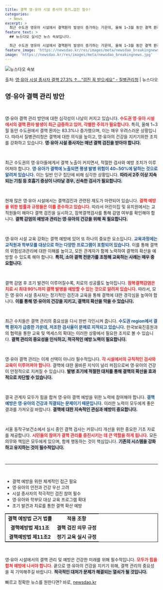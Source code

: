 ```yaml
---
title: 결핵 영·유아 시설 종사자 증가…검진 필수!
categories:
  - News
excerpt: >
  최근 수도권 영유아 시설에서 결핵환자 발생이 증가하는 가운데, 올해 1~3월 동안 결핵 환자는 동기간 대비 …
feature_text: >
  ## 뉴스다오 실시간 뉴스 속보입니다.

  최근 수도권 영유아 시설에서 결핵환자 발생이 증가하는 가운데, 올해 1~3월 동안 결핵 환자는 동기간 대비 …
feature_image: 'https://newsdao.kr/res/images/meta/newsdao_breakingnews.jpg'
image: 'https://newsdao.kr/res/images/meta/newsdao_breakingnews.jpg'
---
```


![뉴스다오 속보](https://newsdao.kr/res/images/meta/newsdao_breakingnews.jpg)

<p>출처: <a href="https://newsdao.kr/3555" rel="dofollow">영·유아 시설 종사자 결핵 27.3% ↑…“검진 꼭 받으세요”  - 질병관리청</a> | 뉴스다오</p>

<h2 data-ke-size="size26">영·유아 결핵 관리 방안</h2>
<p data-ke-size="size16">&nbsp;</p>
영·유아 결핵 관리 방안에 대한 심각성이 나날이 커지고 있습니다. <b><span style="color: #ee2323;">수도권 영·유아 시설에서의 결핵 환자 발생이 최근 급증하고 있어, 각별한 주의가 필요합니다.</span></b> 특히, 올해 1~3월 동안 수도권에서 결핵 환자는 83.3%나 증가했으며, 이는 매우 우려스러운 상황입니다. 따라서 질병관리청은 결핵에 대한 의식을 높이고, 영·유아의 건강을 지키기위한 조치를 강화하고 있습니다. <b><span style="background-color: #21538527;">영·유아 시설 종사자는 매년 결핵 검진을 받아야 합니다.</span></b>

<p data-ke-size="size16">&nbsp;</p>
최근 수도권의 영·유아들에게서 결핵 노출이 커지면서, 적절한 검사와 예방 조치가 이루어져야 합니다. <b><span style="color: #1a5490;">영·유아가 결핵에 노출되면 평생 발병 위험이 40~50%에 달하는 것으로 알려져 있습니다.</span></b> 이는 일반 인구 집단에 비해 심각한 상황입니다. <b><span style="background-color: #21538527;">따라서 2주 이상 지속되는 기침 등 호흡기 증상이 나타날 경우, 신속한 검사가 필요합니다.</span></b>

<p data-ke-size="size16">&nbsp;</p>
현재 많은 영·유아 시설에서는 결핵검진과 관련된 제도가 마련되어 있습니다. <b><span style="color: #ee2323;">결핵 예방을 위한 법률과 규정들은 이를 준수하고 있습니다.</span></b> 따라서 어린이집 및 유치원에서는 교직원들이 해마다 결핵 검진을 실시하고, 잠복결핵검사를 통해 감염 여부를 확인해야 합니다. <b><span style="background-color: #21538527;">결핵 감염의 예방과 관리는 영·유아의 건강을 위해 꼭 필요합니다.</span></b>

<p data-ke-size="size16">&nbsp;</p>
영·유아 시설 교육 강화는 결핵 예방에 있어 또 하나의 중요한 요소입니다. <b><span style="color: #1a5490;">교육과정에는 교직원과 학부모를 대상으로 하는 다양한 프로그램이 포함되어 있습니다.</span></b> 이를 통해 결핵의 위험성과관리에 대한 이해를 높이고, 모든 관계자가 함께 노력하여 결핵의 확산을 예방할 수 있도록 해야 합니다. <b><span style="background-color: #21538527;">특히, 소아 결핵 전문가를 초청해 교육하는 사례는 매우 중요합니다.</span></b>

<p data-ke-size="size16">&nbsp;</p>
결핵 감염 후 조기 발견이 이루어질수록, 치료의 성공률도 높아집니다. <b><span style="color: #ee2323;"> 잠복결핵감염은 치료 시 최대 90%까지 결핵 발병을 예방할 수 있는 것으로 알려져 있습니다.</span></b> 따라서, 모든 영·유아 시설 종사자는 정기적인 검진과 교육을 통해 결핵에 대한 경각심을 높여야 합니다. <b><span style="background-color: #21538527;">이를 통해 영·유아의 건강을 지키고, 결핵의 확산을 막을 수 있습니다.</span></b>

<p data-ke-size="size16">&nbsp;</p>
최근 수치들은 결핵 관리의 중요성을 다시 한번 각인시켜 줍니다. <b><span style="color: #1a5490;">수도권 region에서 결핵 환자가 급증한 가운데, 저조한 검사율이 문제로 지적되고 있습니다.</span></b> 한국보육진흥원과의 협력을 통한 교육 및 엑세스의 확대는 이러한 상황에서 필요한 조치로 볼 수 있습니다. <b><span style="background-color: #21538527;">결핵 관리의 중요성을 인식하고, 적극적인 예방 노력이 필요합니다.</span></b>

<p data-ke-size="size16">&nbsp;</p>
영·유아 결핵 관리는 이제 선택이 아니라 필수적입니다. <b><span style="color: #ee2323;">각 시설에서의 규칙적인 검사와 교육이 이루어져야 합니다.</span></b> 결핵에 대한 올바른 지식이 널리 퍼짐으로써 영·유아의 건강이 안정적으로 지켜질 수 있습니다. <b><span style="background-color: #21538527;">발병 초기에 적절한 대처를 통해 결핵의 확산을 효과적으로 차단할 수 있습니다.</span></b>

<p data-ke-size="size16">&nbsp;</p>
결국 관계자 모두가 힘을 합쳐 영·유아 결핵 예방을 위한 노력에 참여해야 합니다. <b><span style="color: #1a5490;">결핵 예방은 영·유아의 건강과 직결되는 문제이기 때문입니다.</span></b> 이러한 노력이 모두에게 좋은 결과를 가져오길 바랍니다. <b><span style="background-color: #21538527;">결핵에 대한 지속적인 관심과 예방이 중요합니다.</span></b>

<p data-ke-size="size16">&nbsp;</p>
서울 동작구보건소에서 실시 중인 결핵 검사는 커뮤니티 개선을 위한 중요한 기초 자료를 제공합니다. <b><span style="color: #ee2323;">시민들의 참여가 결핵 관리를 증진시키는 데 큰 역할을 하게 됩니다.</span></b> 모든 의무와 책임은 모두에게 있으며, 함께 행동하는 것이 핵심입니다. <b><span style="background-color: #21538527;">기존의 시스템을 강화하고 유지하는 것이 필수적입니다.</span></b>

<p data-ke-size="size16">&nbsp;</p>
<hr>
<p data-ke-size="size16">&nbsp;</p>
<ul>
    <li>결핵 예방을 위한 체계적인 접근 필요</li>
    <li>영·유아의 안전과 건강 우선 고려</li>
    <li>시설 종사자의 적극적인 검진 참여 필수</li>
    <li>영·유아와 학부모 대상 교육 프로그램 확대</li>
    <li>조기 발견과 치료를 통한 결핵 확산 예방</li>
</ul> 
<table style="width: 100%; border: 1px solid #000;">
  <tbody>
    <tr>
      <td style="text-align: center; height: 17px;"><b>결핵 예방법 근거 법률</b></td>
      <td style="text-align: center; height: 17px;"><b>적용 조항</b></td>
    </tr>
    <tr>
      <td style="text-align: center; height: 17px;"><b>결핵예방법 제11조</b></td>
      <td style="text-align: center; height: 17px;"><b>결핵 검진 의무 규정</b></td>
    </tr>
    <tr>
      <td style="text-align: center; height: 17px;"><b>결핵예방법 제11조2</b></td>
      <td style="text-align: center; height: 17px;"><b>정기 교육 실시 규정</b></td>
    </tr>
  </tbody>
</table>
<p data-ke-size="size16">&nbsp;</p>
영·유아 시설에서의 결핵 관리 및 예방은 건강한 미래를 위해 필수적입니다. <b><span style="color: #ee2323;">모두가 힘을 합쳐 예방에 나서야 합니다.</span></b> 끝으로 영·유아의 건강을 지키기 위해, 결핵 관리의 중요성을 꼭 기억해주길 바랍니다. <b><span style="background-color: #21538527;">적극적인 대처가 문제가 해결되는 열쇠가 될 것입니다.</span></b> 

빠르고 정확한 뉴스를 원한다면? 바로, <a href="https://newsdao.kr" rel="dofollow">newsdao.kr</a>


